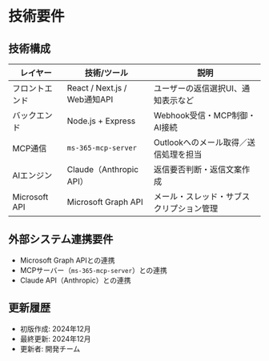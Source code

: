 # 技術要件

## 技術構成

| レイヤー          | 技術/ツール                     | 説明                     |
| ------------- | -------------------------- | ---------------------- |
| フロントエンド       | React / Next.js / Web通知API | ユーザーの返信選択UI、通知表示など     |
| バックエンド        | Node.js + Express          | Webhook受信・MCP制御・AI接続   |
| MCP通信         | `ms-365-mcp-server`        | Outlookへのメール取得／送信処理を担当 |
| AIエンジン        | Claude（Anthropic API）      | 返信要否判断・返信文案作成          |
| Microsoft API | Microsoft Graph API        | メール・スレッド・サブスクリプション管理   |

## 外部システム連携要件

* Microsoft Graph APIとの連携
* MCPサーバー（`ms-365-mcp-server`）との連携
* Claude API（Anthropic）との連携

## 更新履歴

- 初版作成: 2024年12月
- 最終更新: 2024年12月
- 更新者: 開発チーム 